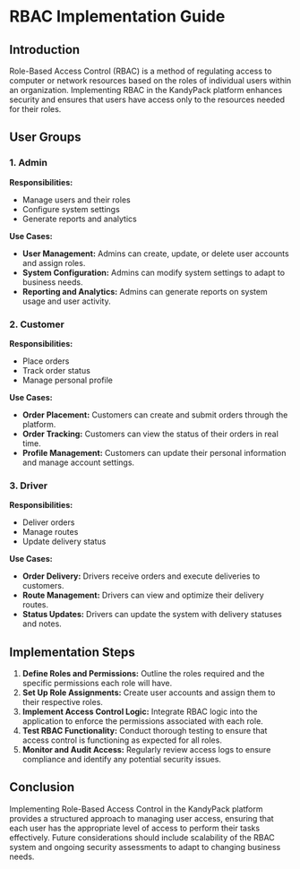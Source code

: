# RBAC Implementation Guide

## Introduction
Role-Based Access Control (RBAC) is a method of regulating access to computer or network resources based on the roles of individual users within an organization. Implementing RBAC in the KandyPack platform enhances security and ensures that users have access only to the resources needed for their roles.

## User Groups
### 1. Admin
**Responsibilities:**
- Manage users and their roles
- Configure system settings
- Generate reports and analytics

**Use Cases:**
- **User Management:** Admins can create, update, or delete user accounts and assign roles.
- **System Configuration:** Admins can modify system settings to adapt to business needs.
- **Reporting and Analytics:** Admins can generate reports on system usage and user activity.

### 2. Customer
**Responsibilities:**
- Place orders
- Track order status
- Manage personal profile

**Use Cases:**
- **Order Placement:** Customers can create and submit orders through the platform.
- **Order Tracking:** Customers can view the status of their orders in real time.
- **Profile Management:** Customers can update their personal information and manage account settings.

### 3. Driver
**Responsibilities:**
- Deliver orders
- Manage routes
- Update delivery status

**Use Cases:**
- **Order Delivery:** Drivers receive orders and execute deliveries to customers.
- **Route Management:** Drivers can view and optimize their delivery routes.
- **Status Updates:** Drivers can update the system with delivery statuses and notes.

## Implementation Steps
1. **Define Roles and Permissions:** Outline the roles required and the specific permissions each role will have.
2. **Set Up Role Assignments:** Create user accounts and assign them to their respective roles.
3. **Implement Access Control Logic:** Integrate RBAC logic into the application to enforce the permissions associated with each role.
4. **Test RBAC Functionality:** Conduct thorough testing to ensure that access control is functioning as expected for all roles.
5. **Monitor and Audit Access:** Regularly review access logs to ensure compliance and identify any potential security issues.

## Conclusion
Implementing Role-Based Access Control in the KandyPack platform provides a structured approach to managing user access, ensuring that each user has the appropriate level of access to perform their tasks effectively. Future considerations should include scalability of the RBAC system and ongoing security assessments to adapt to changing business needs.